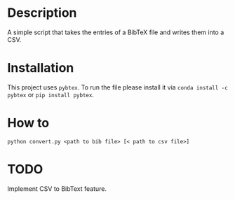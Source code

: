 # Description
A simple script that takes the entries of a BibTeX file and writes them into a CSV.

# Installation
This project uses `pybtex`.
To run the file please install it via `conda install -c pybtex` or `pip install pybtex`.

# How to
`python convert.py <path to bib file> [< path to csv file>]`

# TODO
Implement CSV to BibText feature.
